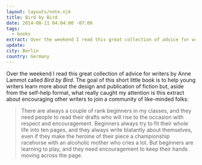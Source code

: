 ```yaml
---
layout: layouts/note.njk
title: Bird by Bird
date: 2014-08-11 04:04:00 -07:00
tags:
  - books
extract: Over the weekend I read this great collection of advice for writers by Anne Lammot called Bird by Bird. The goal of this short little book is to help young writers learn more about the design and publication of fiction but, aside from the self-help format, what really caught my attention is this extract about encouraging other writers to join a community of like-minded folks.
update:
city: Berlin
country: Germany
---
```


Over the weekend I read this great collection of advice for writers by Anne Lammot called _Bird by Bird_. The goal of this short little book is to help young writers learn more about the design and publication of fiction but, aside from the self-help format, what really caught my attention is this extract about encouraging other writers to join a community of like-minded folks:

> There are always a couple of rank beginners in my classes, and they need people to read their drafts who will rise to the occasion with respect and encouragement. Beginners always try to fit their whole life into ten pages, and they always write blatantly about themselves, even if they make the heroine of their piece a championship racehorse with an alcoholic mother who cries a lot. But beginners are learning to play, and they need encouragement to keep their hands moving across the page.
